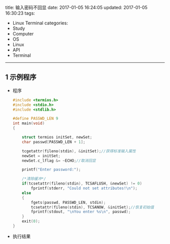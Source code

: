 title: 输入密码不回显
date: 2017-01-05 16:24:05
updated: 2017-01-05 16:30:23
tags:
- Linux Terminal
categories:
- Study
- Computer
- OS
- Linux
- API
- Terminal
---


## 1 示例程序

- 程序

    ```c
    #include <termios.h>
    #include <stdio.h>
    #include <stdlib.h>

    #define PASSWD_LEN 9
    int main(void)
    {

        struct termios initSet, newSet;
        char passwd[PASSWD_LEN + 1];

        tcgetattr(fileno(stdin), &initSet);//获得标准输入属性
        newSet = initSet;
        newSet.c_lflag &= ~ECHO;//取消回显

        printf("Enter password:");

        /*清除缓冲*/
        if(tcsetattr(fileno(stdin), TCSAFLUSH, &newSet) != 0)
            fprintf(stderr, "Could not set attributes!\n");
        else
        {
            fgets(passwd, PASSWD_LEN, stdin);
            tcsetattr(fileno(stdin), TCSANOW, &initSet);//恢复初始值
            fprintf(stdout, "\nYou enter %s\n", passwd);
        }
        exit(0);
    }
    ```

- 执行结果
    
